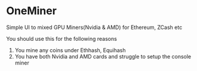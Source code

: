 # OneMiner
Simple UI to mixed GPU Miners(Nvidia &amp; AMD) for Ethereum, ZCash  etc


You should use this for the following reasons
1. You mine any coins under Ethhash, Equihash
2. You have both Nvidia and AMD cards and struggle to setup the console miner


